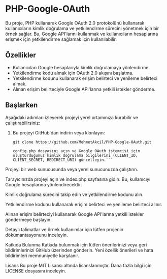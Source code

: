 # PHP-Google-OAuth

Bu proje, PHP kullanarak Google OAuth 2.0 protokolünü kullanarak kullanıcıların kimlik doğrulama ve yetkilendirme sürecini yönetmek için bir örnek sağlar. Bu, Google API'larını kullanmak ve kullanıcıların hesaplarına erişmek için yetkilendirme sağlamak için kullanılabilir.

## Özellikler

- Kullanıcıları Google hesaplarıyla kimlik doğrulamaya yönlendirme.
- Yetkilendirme kodu almak için OAuth 2.0 akışını başlatma.
- Yetkilendirme kodunu kullanarak erişim belirteci ve yenileme belirteci almak.
- Alınan erişim belirteciyle Google API'larına yetkili istekler gönderme.

## Başlarken

Aşağıdaki adımları izleyerek projeyi yerel ortamınıza kurabilir ve çalıştırabilirsiniz:

1. Bu projeyi GitHub'dan indirin veya klonlayın:

   ```shell
   git clone https://github.com/MehmetAkcil/PHP-Google-OAuth.git

   config.php dosyasını açın ve Google OAuth istemcisi için oluşturduğunuz kimlik doğrulama bilgilerini (CLIENT_ID, CLIENT_SECRET, REDIRECT_URI) güncelleyin.```

Projeyi bir web sunucusunda veya yerel sunucunuzda çalıştırın.

Tarayıcınızda projeyi açın ve index.php sayfasına gidin. Bu, kullanıcıyı Google hesaplarına yönlendirecektir.

Kimlik doğrulama sürecini takip edin ve yetkilendirme kodunu alın.

Yetkilendirme kodunu kullanarak erişim belirteci ve yenileme belirteci alınır.

Alınan erişim belirteciyi kullanarak Google API'larına yetkili istekler göndermeye başlayın.

Detaylı talimatlar ve örnek kullanımlar için lütfen projenin dökümantasyonunu inceleyin.

Katkıda Bulunma
Katkıda bulunmak için lütfen önerilerinizi veya geri bildirimlerinizi GitHub üzerinden gönderin. Yeni özellik önerileri ve hata bildirimleri memnuniyetle karşılanır.

Lisans
Bu proje MIT Lisansı altında lisanslanmıştır. Daha fazla bilgi için LICENSE dosyasını inceleyin.
